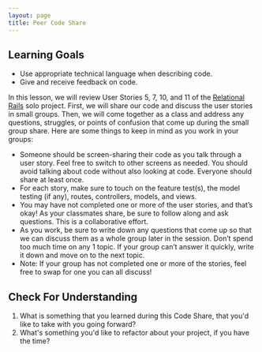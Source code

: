 ```yaml
---
layout: page
title: Peer Code Share
---
```


## Learning Goals
* Use appropriate technical language when describing code.
* Give and receive feedback on code.

In this lesson, we will review User Stories 5, 7, 10, and 11 of the [Relational Rails](https://curriculum.turing.edu/module2/projects/relational_rails/) solo project. First, we will share our code and discuss the user stories in small groups. Then, we will come together as a class and address any questions, struggles, or points of confusion that come up during the small group share. Here are some things to keep in mind as you work in your groups:

* Someone should be screen-sharing their code as you talk through a user story. Feel free to switch to other screens as needed. You should avoid talking about code without also looking at code. Everyone should share at least once.
* For each story, make sure to touch on the feature test(s), the model testing (if any), routes, controllers, models, and views.
* You may have not completed one or more of the user stories, and that’s okay! As your classmates share, be sure to follow along and ask questions. This is a collaborative effort.
* As you work, be sure to write down any questions that come up so that we can discuss them as a whole group later in the session. Don’t spend too much time on any 1 topic. If your group can’t answer it quickly, write it down and move on to the next topic.
* Note: If your group has not completed one or more of the stories, feel free to swap for one you can all discuss!

## Check For Understanding
1. What is something that you learned during this Code Share, that you'd like to take with you going forward?
2. What's something you'd like to refactor about your project, if you have the time?


